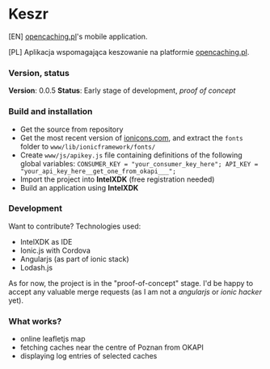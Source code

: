 # Keszr
\[EN\] [opencaching.pl]'s mobile application.

\[PL\] Aplikacja wspomagająca keszowanie na platformie [opencaching.pl].

### Version, status
**Version**: 0.0.5
**Status**: Early stage of development, _proof of concept_

### Build and installation
 - Get the source from repository
 - Get the most recent version of [ionicons.com], and extract the `fonts` folder to `www/lib/ionicframework/fonts/`
 - Create `www/js/apikey.js` file containing definitions of the following global variables: ```CONSUMER_KEY = "your_consumer_key_here";
API_KEY = "your_api_key_here__get_one_from_okapi___";```
 - Import the project into **IntelXDK** (free registration needed) 
 - Build an application using **IntelXDK**

### Development
Want to contribute? Technologies used:
 - IntelXDK as IDE
 - Ionic.js with Cordova
 - Angularjs (as part of ionic stack)
 - Lodash.js
 
As for now, the project is in the "proof-of-concept" stage.
I'd be happy to accept any valuable merge requests (as I am not a _angularjs_ or _ionic hacker_ yet).

### What works?
 - online leafletjs map
 - fetching caches near the centre of Poznan from OKAPI
 - displaying log entries of selected caches
 
[opencaching.pl]: <http://www.opencaching.pl>
[ionicons.com]: <http://www.ionicons.com>